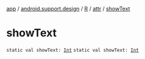 [app](../../../index.md) / [android.support.design](../../index.md) / [R](../index.md) / [attr](index.md) / [showText](.)

# showText

`static val showText: `[`Int`](https://kotlinlang.org/api/latest/jvm/stdlib/kotlin/-int/index.html)
`static val showText: `[`Int`](https://kotlinlang.org/api/latest/jvm/stdlib/kotlin/-int/index.html)